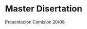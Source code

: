 # Master Disertation
[Presentación Comisión 20/08](https://renejcanales.github.io/protest_effects/presentations/presentacion_tesis.html)
